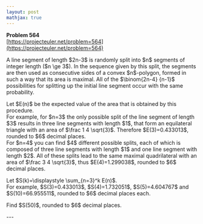 ```yaml
---
layout: post
mathjax: true
---
```

**Problem 564**  
[https://projecteuler.net/problem=564](https://projecteuler.net/problem=564)

<p>A line segment of length $2n-3$ is randomly split into $n$ segments of integer length ($n \ge 3$). In the sequence given by this split, the segments are then used as consecutive sides of a convex $n$-polygon, formed in such a way that its area is maximal.  All of the $\binom{2n-4} {n-1}$ possibilities for splitting up the initial line segment occur with the same probability. </p>

<p>Let $E(n)$ be the expected value of the area that is obtained by this procedure.<br />
For example, for $n=3$ the only possible split of the line segment of length $3$ results in three line segments with length $1$, that form an equilateral triangle with an area of $\frac 1 4 \sqrt{3}$. Therefore $E(3)=0.433013$, rounded to $6$ decimal places.<br />
For $n=4$ you can find $4$ different possible splits, each of which is composed of three line segments with length $1$ and one line segment with length $2$. All of these splits lead to the same maximal quadrilateral with an area of $\frac 3 4 \sqrt{3}$, thus $E(4)=1.299038$, rounded to $6$ decimal places.</p>

<p>Let $S(k)=\displaystyle \sum_{n=3}^k E(n)$.<br />
For example, $S(3)=0.433013$, $S(4)=1.732051$, $S(5)=4.604767$ and $S(10)=66.955511$, rounded to $6$ decimal places each.</p>

<p>Find $S(50)$, rounded to $6$ decimal places.</p>
---
